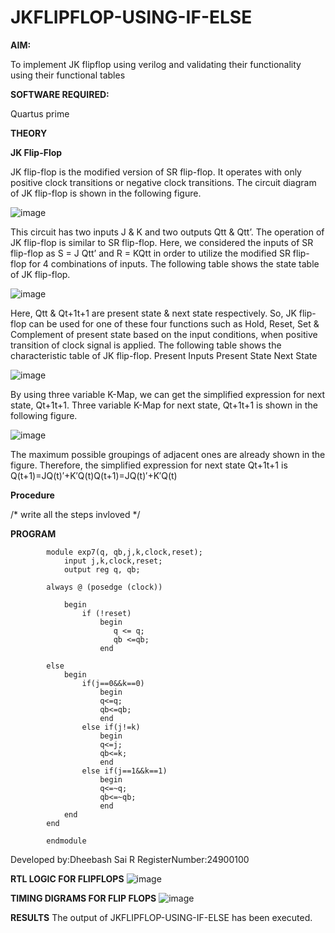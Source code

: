 # JKFLIPFLOP-USING-IF-ELSE

**AIM:** 

To implement  JK flipflop using verilog and validating their functionality using their functional tables

**SOFTWARE REQUIRED:**

Quartus prime

**THEORY**

**JK Flip-Flop**

JK flip-flop is the modified version of SR flip-flop. It operates with only positive clock transitions or negative clock transitions. The circuit diagram of JK flip-flop is shown in the following figure.

![image](https://github.com/naavaneetha/JKFLIPFLOP-USING-IF-ELSE/assets/154305477/a649c30b-232b-4558-b188-fd6c09845180)


This circuit has two inputs J & K and two outputs Qtt & Qtt’. The operation of JK flip-flop is similar to SR flip-flop. Here, we considered the inputs of SR flip-flop as S = J Qtt’ and R = KQtt in order to utilize the modified SR flip-flop for 4 combinations of inputs. The following table shows the state table of JK flip-flop.

![image](https://github.com/naavaneetha/JKFLIPFLOP-USING-IF-ELSE/assets/154305477/c4360742-e8a8-4937-b089-c46c0433f9a3)

 
Here, Qtt & Qt+1t+1 are present state & next state respectively. So, JK flip-flop can be used for one of these four functions such as Hold, Reset, Set & Complement of present state based on the input conditions, when positive transition of clock signal is applied. The following table shows the characteristic table of JK flip-flop. Present Inputs Present State Next State
 
![image](https://github.com/naavaneetha/JKFLIPFLOP-USING-IF-ELSE/assets/154305477/6c275261-a6d5-4c37-a3a7-1e88ca11c4cd)

By using three variable K-Map, we can get the simplified expression for next state, Qt+1t+1. Three variable K-Map for next state, Qt+1t+1 is shown in the following figure.
 
![image](https://github.com/naavaneetha/JKFLIPFLOP-USING-IF-ELSE/assets/154305477/5174f41b-0ce0-4329-a372-6d1943ea6673)

The maximum possible groupings of adjacent ones are already shown in the figure. Therefore, the simplified expression for next state Qt+1t+1 is Q(t+1)=JQ(t)′+K′Q(t)Q(t+1)=JQ(t)′+K′Q(t)

**Procedure**

/* write all the steps invloved */

**PROGRAM**

			module exp7(q, qb,j,k,clock,reset);
			    input j,k,clock,reset;
			    output reg q, qb;
				 
			always @ (posedge (clock))
			
			    begin 
			        if (!reset)
			            begin
			               q <= q;
			               qb <=qb;
			            end   
			        
			else
				begin
					if(j==0&&k==0)
						begin
						q<=q;
						qb<=qb;
						end
					else if(j!=k)
						begin
						q<=j;
						qb<=k;
						end
					else if(j==1&&k==1)
						begin
						q<=~q;
						qb<=~qb;
						end
				end
			end
			            
			endmodule


Developed by:Dheebash Sai R
RegisterNumber:24900100


**RTL LOGIC FOR FLIPFLOPS**
![image](https://github.com/user-attachments/assets/5ccd22ac-dd6a-41b0-bbd5-a27a7afd19ba)


**TIMING DIGRAMS FOR FLIP FLOPS**
![image](https://github.com/user-attachments/assets/3d559607-8dc2-4fd3-bbe9-8ed7a0fcedd8)


**RESULTS**
The output of JKFLIPFLOP-USING-IF-ELSE has been executed.
